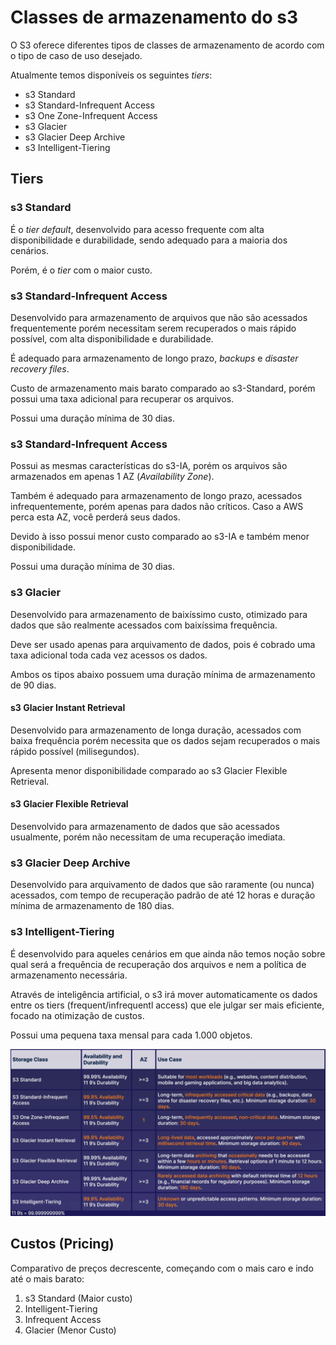 # Classes de armazenamento do s3

O S3 oferece diferentes tipos de classes de armazenamento de acordo com o tipo de caso de uso desejado.

Atualmente temos disponíveis os seguintes *tiers*:

- s3 Standard
- s3 Standard-Infrequent Access
- s3 One Zone-Infrequent Access
- s3 Glacier
- s3 Glacier Deep Archive
- s3 Intelligent-Tiering

## Tiers

### s3 Standard

É o *tier default*, desenvolvido para acesso frequente com alta disponibilidade e durabilidade, sendo adequado para a maioria dos cenários.

Porém, é o *tier* com o maior custo.

### s3 Standard-Infrequent Access

Desenvolvido para armazenamento de arquivos que não são acessados frequentemente porém necessitam serem recuperados o mais rápido possível, com alta disponibilidade e durabilidade.

É adequado para armazenamento de longo prazo, *backups* e *disaster recovery files*.

Custo de armazenamento mais barato comparado ao s3-Standard, porém possui uma taxa adicional para recuperar os arquivos.

Possui uma duração mínima de 30 dias.

### s3 Standard-Infrequent Access

Possui as mesmas características do s3-IA, porém os arquivos são armazenados em apenas 1 AZ (*Availability Zone*).

Também é adequado para armazenamento de longo prazo, acessados infrequentemente, porém apenas para dados não críticos. Caso a AWS perca esta AZ, você perderá seus dados.

Devido à isso possui menor custo comparado ao s3-IA e também menor disponibilidade.

Possui uma duração mínima de 30 dias.

### s3 Glacier

Desenvolvido para armazenamento de baixíssimo custo, otimizado para dados que são realmente acessados com baixíssima frequência.

Deve ser usado apenas para arquivamento de dados, pois é cobrado uma taxa adicional toda cada vez acessos os dados.

Ambos os tipos abaixo possuem uma duração mínima de armazenamento de 90 dias.

#### s3 Glacier Instant Retrieval

Desenvolvido para armazenamento de longa duração, acessados com baixa frequência porém necessita que os dados sejam recuperados o mais rápido possível (milisegundos).

Apresenta menor disponibilidade comparado ao s3 Glacier Flexible Retrieval.

#### s3 Glacier Flexible Retrieval

Desenvolvido para armazenamento de dados que são acessados usualmente, porém não necessitam de uma recuperação imediata.

### s3 Glacier Deep Archive

Desenvolvido para arquivamento de dados que são raramente (ou nunca) acessados, com tempo de recuperação padrão de até 12 horas e duração mínima de armazenamento de 180 dias.

### s3 Intelligent-Tiering

É desenvolvido para aqueles cenários em que ainda não temos noção sobre qual será a frequência de recuperação dos arquivos e nem a política de armazenamento necessária.

Através de inteligência artificial, o s3 irá mover automaticamente os dados entre os tiers (frequent/infrequentl access) que ele julgar ser mais eficiente, focado na otimização de custos.

Possui uma pequena taxa mensal para cada 1.000 objetos.

![tabela-comparativo-tiers](../../../../images/s3-tiers.png)

## Custos (Pricing)

Comparativo de preços decrescente, começando com o mais caro e indo até o mais barato:

1. s3 Standard (Maior custo)
2. Intelligent-Tiering
3. Infrequent Access
4. Glacier (Menor Custo)